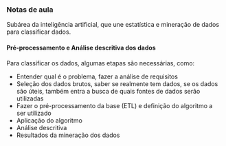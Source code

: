 ### Notas de aula 

Subárea da inteligência artificial, que une estatística e mineração de dados para classificar dados. 

#### Pré-processamento e Análise descritiva dos dados

Para classificar os dados, algumas etapas são necessárias, como:

- Entender qual é o problema, fazer a análise de requisitos
- Seleção dos dados brutos, saber se realmente tem dados, se os dados são úteis, também entra a busca de quais fontes de dados serão utilizadas 
- Fazer o pré-processamento da base (ETL) e definição do algoritmo a ser utilizado 
- Aplicação do algoritmo 
- Análise descritiva 
- Resultados da mineração dos dados 
